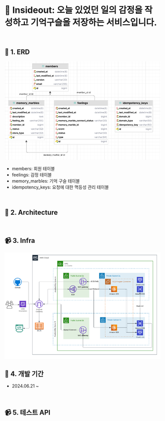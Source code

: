 # 📅 Insideout: 오늘 있었던 일의 감정을 작성하고 기억구슬을 저장하는 서비스입니다.

<br/>

## 🌟 1. ERD

![img.png](readmeImage/erd.png)

- members: 회원 테이블
- feelings: 감정 테이블
- memory_marbles: 기억 구슬 테이블
- idempotency_keys: 요청에 대한 멱등성 관리 테이블

<br/>

## 📜 2. Architecture


<br/>

## 📹 3. Infra

![img.png](readmeImage/infra.png)

## 📆 4. 개발 기간
- 2024.06.21 ~ 

<br/>

## 📹 5. 테스트 API

